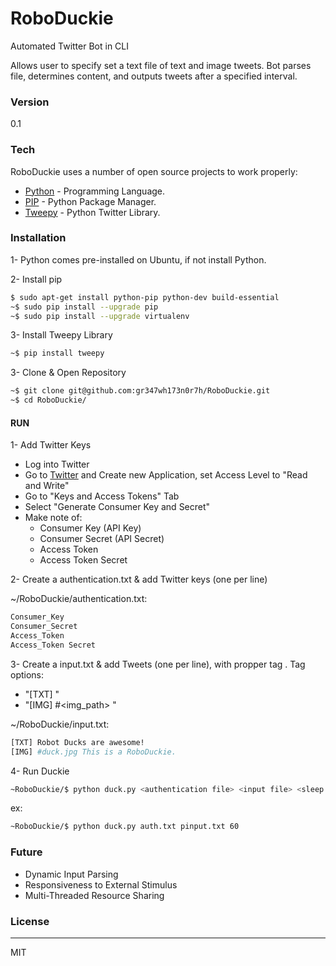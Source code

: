 # RoboDuckie

Automated Twitter Bot in CLI

Allows user to specify set a text file of text and image tweets. Bot parses file, determines content, and outputs tweets after a specified interval. 

### Version
0.1 

### Tech

RoboDuckie uses a number of open source projects to work properly:

* [Python] - Programming Language.
* [PIP] - Python Package Manager.
* [Tweepy] - Python Twitter Library.


### Installation

 1- Python comes pre-installed on Ubuntu, if not install Python.
 
 2- Install pip

```sh
$ sudo apt-get install python-pip python-dev build-essential 
~$ sudo pip install --upgrade pip 
~$ sudo pip install --upgrade virtualenv 
```

3- Install Tweepy Library
```sh
~$ pip install tweepy
```

3- Clone & Open Repository 
```sh
~$ git clone git@github.com:gr347wh173n0r7h/RoboDuckie.git
~$ cd RoboDuckie/
```
#### RUN
1- Add Twitter Keys
* Log into Twitter
* Go to [Twitter](http://apps.twitter.com) and Create new Application, set Access Level to "Read and Write"
* Go to "Keys and Access Tokens" Tab
* Select "Generate Consumer Key and Secret"
* Make note of:
  * Consumer Key (API Key)
  * Consumer Secret (API Secret)
  * Access Token
  * Access Token Secret
  
2- Create a authentication.txt & add Twitter keys (one per line)

~/RoboDuckie/authentication.txt:
```sh
Consumer_Key
Consumer_Secret
Access_Token
Access_Token Secret
```

3- Create a input.txt & add Tweets (one per line), with propper tag . Tag options: 

* "[TXT] <Tweet>"
* "[IMG] #<img_path> <Tweet>"

~/RoboDuckie/input.txt:
```sh
[TXT] Robot Ducks are awesome!
[IMG] #duck.jpg This is a RoboDuckie.
```

4- Run Duckie
```sh
~RoboDuckie/$ python duck.py <authentication file> <input file> <sleep time in seconds>
```
ex:
```sh
~RoboDuckie/$ python duck.py auth.txt pinput.txt 60
```
### Future

* Dynamic Input Parsing
* Responsiveness to External Stimulus
* Multi-Threaded Resource Sharing

### License
----

MIT

   [tweepy]: <http://www.tweepy.org/>
   [pip]: <https://pypi.python.org/pypi/pip>
   [python]: <https://www.python.org/>
 

